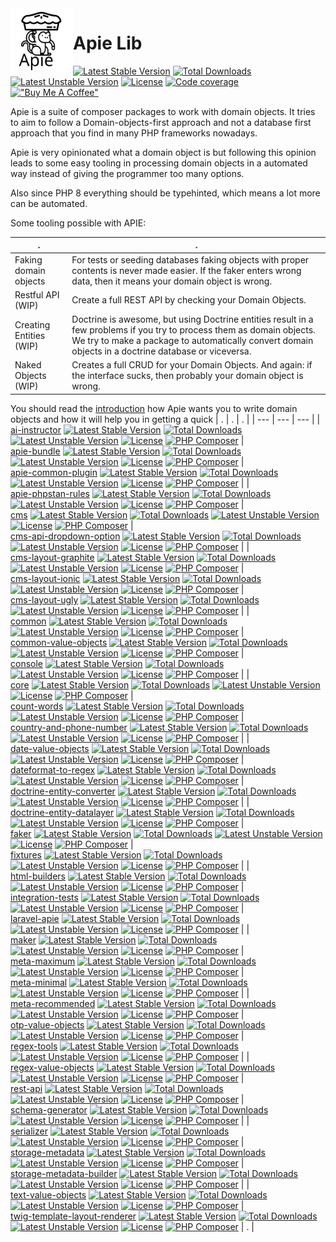 <img src="/docs/apie-logo.svg" width="100px" align="left" />
<h1>Apie Lib</h1>




 [![Latest Stable Version](https://poser.pugx.org/apie/apie-lib/v)](https://packagist.org/packages/apie/apie-lib) [![Total Downloads](https://poser.pugx.org/apie/apie-lib/downloads)](https://packagist.org/packages/apie/apie-lib) [![Latest Unstable Version](https://poser.pugx.org/apie/apie-lib/v/unstable)](https://packagist.org/packages/apie/apie-lib) [![License](https://poser.pugx.org/apie/apie-lib/license)](https://packagist.org/packages/apie/apie-lib) [![Code coverage](https://apie-lib.github.io/projectCoverage/coverage_badge.svg)](https://apie-lib.github.io/projectCoverage/) [!["Buy Me A Coffee"](https://www.buymeacoffee.com/assets/img/custom_images/orange_img.png)](https://www.buymeacoffee.com/apie) 

Apie is a suite of composer packages to work with domain objects. It tries to aim to follow a Domain-objects-first approach and not a database first approach that you find in many PHP frameworks nowadays.

Apie is very opinionated what a domain object is but following this opinion leads to some easy
tooling in processing domain objects in a automated way instead of giving the programmer too many options.

Also since PHP 8 everything should be typehinted, which means a lot more can be automated.

Some tooling possible with APIE:

| . | . | 
| --- | --- |
| Faking domain objects | For tests or seeding databases faking objects with proper contents is never made easier. If the faker enters wrong data, then it means your domain object is wrong. |
| Restful API (WIP) | Create a full REST API by checking your Domain Objects. |
| Creating Entities (WIP) | Doctrine is awesome, but using Doctrine entities result in a few problems if you try to process them as domain objects. We try to make a package to automatically convert domain objects in a doctrine database or viceversa.
| Naked Objects (WIP) | Creates a full CRUD for your Domain Objects. And again: if the interface sucks, then probably your domain object is wrong. |

You should read the [introduction](/docs/introduction.md) how Apie wants you to write domain objects and how it will help you in getting a quick 
| . | . | . | 
| --- | --- | --- | 
| <br>[ai-instructor](https://github.com/apie-lib/ai-instructor)  [![Latest Stable Version](https://poser.pugx.org/apie/ai-instructor/v)](https://packagist.org/packages/apie/ai-instructor) [![Total Downloads](https://poser.pugx.org/apie/ai-instructor/downloads)](https://packagist.org/packages/apie/ai-instructor) [![Latest Unstable Version](https://poser.pugx.org/apie/ai-instructor/v/unstable)](https://packagist.org/packages/apie/ai-instructor) [![License](https://poser.pugx.org/apie/ai-instructor/license)](https://packagist.org/packages/apie/ai-instructor) [![PHP Composer](https://apie-lib.github.io/projectCoverage/coverage-ai-instructor.svg)](https://apie-lib.github.io/projectCoverage/ai-instructor/index.html)   | <br>[apie-bundle](https://github.com/apie-lib/apie-bundle)  [![Latest Stable Version](https://poser.pugx.org/apie/apie-bundle/v)](https://packagist.org/packages/apie/apie-bundle) [![Total Downloads](https://poser.pugx.org/apie/apie-bundle/downloads)](https://packagist.org/packages/apie/apie-bundle) [![Latest Unstable Version](https://poser.pugx.org/apie/apie-bundle/v/unstable)](https://packagist.org/packages/apie/apie-bundle) [![License](https://poser.pugx.org/apie/apie-bundle/license)](https://packagist.org/packages/apie/apie-bundle) [![PHP Composer](https://apie-lib.github.io/projectCoverage/coverage-apie-bundle.svg)](https://apie-lib.github.io/projectCoverage/apie-bundle/index.html)   | <br>[apie-common-plugin](https://github.com/apie-lib/apie-common-plugin)  [![Latest Stable Version](https://poser.pugx.org/apie/apie-common-plugin/v)](https://packagist.org/packages/apie/apie-common-plugin) [![Total Downloads](https://poser.pugx.org/apie/apie-common-plugin/downloads)](https://packagist.org/packages/apie/apie-common-plugin) [![Latest Unstable Version](https://poser.pugx.org/apie/apie-common-plugin/v/unstable)](https://packagist.org/packages/apie/apie-common-plugin) [![License](https://poser.pugx.org/apie/apie-common-plugin/license)](https://packagist.org/packages/apie/apie-common-plugin) [![PHP Composer](https://apie-lib.github.io/projectCoverage/coverage-apie-common-plugin.svg)](https://apie-lib.github.io/projectCoverage/apie-common-plugin/index.html)   | 
| <br>[apie-phpstan-rules](https://github.com/apie-lib/apie-phpstan-rules)  [![Latest Stable Version](https://poser.pugx.org/apie/apie-phpstan-rules/v)](https://packagist.org/packages/apie/apie-phpstan-rules) [![Total Downloads](https://poser.pugx.org/apie/apie-phpstan-rules/downloads)](https://packagist.org/packages/apie/apie-phpstan-rules) [![Latest Unstable Version](https://poser.pugx.org/apie/apie-phpstan-rules/v/unstable)](https://packagist.org/packages/apie/apie-phpstan-rules) [![License](https://poser.pugx.org/apie/apie-phpstan-rules/license)](https://packagist.org/packages/apie/apie-phpstan-rules) [![PHP Composer](https://apie-lib.github.io/projectCoverage/coverage-apie-phpstan-rules.svg)](https://apie-lib.github.io/projectCoverage/apie-phpstan-rules/index.html)   | <br>[cms](https://github.com/apie-lib/cms)  [![Latest Stable Version](https://poser.pugx.org/apie/cms/v)](https://packagist.org/packages/apie/cms) [![Total Downloads](https://poser.pugx.org/apie/cms/downloads)](https://packagist.org/packages/apie/cms) [![Latest Unstable Version](https://poser.pugx.org/apie/cms/v/unstable)](https://packagist.org/packages/apie/cms) [![License](https://poser.pugx.org/apie/cms/license)](https://packagist.org/packages/apie/cms) [![PHP Composer](https://apie-lib.github.io/projectCoverage/coverage-cms.svg)](https://apie-lib.github.io/projectCoverage/cms/index.html)   | <br>[cms-api-dropdown-option](https://github.com/apie-lib/cms-api-dropdown-option)  [![Latest Stable Version](https://poser.pugx.org/apie/cms-api-dropdown-option/v)](https://packagist.org/packages/apie/cms-api-dropdown-option) [![Total Downloads](https://poser.pugx.org/apie/cms-api-dropdown-option/downloads)](https://packagist.org/packages/apie/cms-api-dropdown-option) [![Latest Unstable Version](https://poser.pugx.org/apie/cms-api-dropdown-option/v/unstable)](https://packagist.org/packages/apie/cms-api-dropdown-option) [![License](https://poser.pugx.org/apie/cms-api-dropdown-option/license)](https://packagist.org/packages/apie/cms-api-dropdown-option) [![PHP Composer](https://apie-lib.github.io/projectCoverage/coverage-cms-api-dropdown-option.svg)](https://apie-lib.github.io/projectCoverage/cms-api-dropdown-option/index.html)   | 
| <br>[cms-layout-graphite](https://github.com/apie-lib/cms-layout-graphite)  [![Latest Stable Version](https://poser.pugx.org/apie/cms-layout-graphite/v)](https://packagist.org/packages/apie/cms-layout-graphite) [![Total Downloads](https://poser.pugx.org/apie/cms-layout-graphite/downloads)](https://packagist.org/packages/apie/cms-layout-graphite) [![Latest Unstable Version](https://poser.pugx.org/apie/cms-layout-graphite/v/unstable)](https://packagist.org/packages/apie/cms-layout-graphite) [![License](https://poser.pugx.org/apie/cms-layout-graphite/license)](https://packagist.org/packages/apie/cms-layout-graphite) [![PHP Composer](https://apie-lib.github.io/projectCoverage/coverage-cms-layout-graphite.svg)](https://apie-lib.github.io/projectCoverage/cms-layout-graphite/index.html)   | <br>[cms-layout-ionic](https://github.com/apie-lib/cms-layout-ionic)  [![Latest Stable Version](https://poser.pugx.org/apie/cms-layout-ionic/v)](https://packagist.org/packages/apie/cms-layout-ionic) [![Total Downloads](https://poser.pugx.org/apie/cms-layout-ionic/downloads)](https://packagist.org/packages/apie/cms-layout-ionic) [![Latest Unstable Version](https://poser.pugx.org/apie/cms-layout-ionic/v/unstable)](https://packagist.org/packages/apie/cms-layout-ionic) [![License](https://poser.pugx.org/apie/cms-layout-ionic/license)](https://packagist.org/packages/apie/cms-layout-ionic) [![PHP Composer](https://apie-lib.github.io/projectCoverage/coverage-cms-layout-ionic.svg)](https://apie-lib.github.io/projectCoverage/cms-layout-ionic/index.html)   | <br>[cms-layout-ugly](https://github.com/apie-lib/cms-layout-ugly)  [![Latest Stable Version](https://poser.pugx.org/apie/cms-layout-ugly/v)](https://packagist.org/packages/apie/cms-layout-ugly) [![Total Downloads](https://poser.pugx.org/apie/cms-layout-ugly/downloads)](https://packagist.org/packages/apie/cms-layout-ugly) [![Latest Unstable Version](https://poser.pugx.org/apie/cms-layout-ugly/v/unstable)](https://packagist.org/packages/apie/cms-layout-ugly) [![License](https://poser.pugx.org/apie/cms-layout-ugly/license)](https://packagist.org/packages/apie/cms-layout-ugly) [![PHP Composer](https://apie-lib.github.io/projectCoverage/coverage-cms-layout-ugly.svg)](https://apie-lib.github.io/projectCoverage/cms-layout-ugly/index.html)   | 
| <br>[common](https://github.com/apie-lib/common)  [![Latest Stable Version](https://poser.pugx.org/apie/common/v)](https://packagist.org/packages/apie/common) [![Total Downloads](https://poser.pugx.org/apie/common/downloads)](https://packagist.org/packages/apie/common) [![Latest Unstable Version](https://poser.pugx.org/apie/common/v/unstable)](https://packagist.org/packages/apie/common) [![License](https://poser.pugx.org/apie/common/license)](https://packagist.org/packages/apie/common) [![PHP Composer](https://apie-lib.github.io/projectCoverage/coverage-common.svg)](https://apie-lib.github.io/projectCoverage/common/index.html)   | <br>[common-value-objects](https://github.com/apie-lib/common-value-objects)  [![Latest Stable Version](https://poser.pugx.org/apie/common-value-objects/v)](https://packagist.org/packages/apie/common-value-objects) [![Total Downloads](https://poser.pugx.org/apie/common-value-objects/downloads)](https://packagist.org/packages/apie/common-value-objects) [![Latest Unstable Version](https://poser.pugx.org/apie/common-value-objects/v/unstable)](https://packagist.org/packages/apie/common-value-objects) [![License](https://poser.pugx.org/apie/common-value-objects/license)](https://packagist.org/packages/apie/common-value-objects) [![PHP Composer](https://apie-lib.github.io/projectCoverage/coverage-common-value-objects.svg)](https://apie-lib.github.io/projectCoverage/common-value-objects/index.html)   | <br>[console](https://github.com/apie-lib/console)  [![Latest Stable Version](https://poser.pugx.org/apie/console/v)](https://packagist.org/packages/apie/console) [![Total Downloads](https://poser.pugx.org/apie/console/downloads)](https://packagist.org/packages/apie/console) [![Latest Unstable Version](https://poser.pugx.org/apie/console/v/unstable)](https://packagist.org/packages/apie/console) [![License](https://poser.pugx.org/apie/console/license)](https://packagist.org/packages/apie/console) [![PHP Composer](https://apie-lib.github.io/projectCoverage/coverage-console.svg)](https://apie-lib.github.io/projectCoverage/console/index.html)   | 
| <br>[core](https://github.com/apie-lib/core)  [![Latest Stable Version](https://poser.pugx.org/apie/core/v)](https://packagist.org/packages/apie/core) [![Total Downloads](https://poser.pugx.org/apie/core/downloads)](https://packagist.org/packages/apie/core) [![Latest Unstable Version](https://poser.pugx.org/apie/core/v/unstable)](https://packagist.org/packages/apie/core) [![License](https://poser.pugx.org/apie/core/license)](https://packagist.org/packages/apie/core) [![PHP Composer](https://apie-lib.github.io/projectCoverage/coverage-core.svg)](https://apie-lib.github.io/projectCoverage/core/index.html)   | <br>[count-words](https://github.com/apie-lib/count-words)  [![Latest Stable Version](https://poser.pugx.org/apie/count-words/v)](https://packagist.org/packages/apie/count-words) [![Total Downloads](https://poser.pugx.org/apie/count-words/downloads)](https://packagist.org/packages/apie/count-words) [![Latest Unstable Version](https://poser.pugx.org/apie/count-words/v/unstable)](https://packagist.org/packages/apie/count-words) [![License](https://poser.pugx.org/apie/count-words/license)](https://packagist.org/packages/apie/count-words) [![PHP Composer](https://apie-lib.github.io/projectCoverage/coverage-count-words.svg)](https://apie-lib.github.io/projectCoverage/count-words/index.html)   | <br>[country-and-phone-number](https://github.com/apie-lib/country-and-phone-number)  [![Latest Stable Version](https://poser.pugx.org/apie/country-and-phone-number/v)](https://packagist.org/packages/apie/country-and-phone-number) [![Total Downloads](https://poser.pugx.org/apie/country-and-phone-number/downloads)](https://packagist.org/packages/apie/country-and-phone-number) [![Latest Unstable Version](https://poser.pugx.org/apie/country-and-phone-number/v/unstable)](https://packagist.org/packages/apie/country-and-phone-number) [![License](https://poser.pugx.org/apie/country-and-phone-number/license)](https://packagist.org/packages/apie/country-and-phone-number) [![PHP Composer](https://apie-lib.github.io/projectCoverage/coverage-country-and-phone-number.svg)](https://apie-lib.github.io/projectCoverage/country-and-phone-number/index.html)   | 
| <br>[date-value-objects](https://github.com/apie-lib/date-value-objects)  [![Latest Stable Version](https://poser.pugx.org/apie/date-value-objects/v)](https://packagist.org/packages/apie/date-value-objects) [![Total Downloads](https://poser.pugx.org/apie/date-value-objects/downloads)](https://packagist.org/packages/apie/date-value-objects) [![Latest Unstable Version](https://poser.pugx.org/apie/date-value-objects/v/unstable)](https://packagist.org/packages/apie/date-value-objects) [![License](https://poser.pugx.org/apie/date-value-objects/license)](https://packagist.org/packages/apie/date-value-objects) [![PHP Composer](https://apie-lib.github.io/projectCoverage/coverage-date-value-objects.svg)](https://apie-lib.github.io/projectCoverage/date-value-objects/index.html)   | <br>[dateformat-to-regex](https://github.com/apie-lib/dateformat-to-regex)  [![Latest Stable Version](https://poser.pugx.org/apie/dateformat-to-regex/v)](https://packagist.org/packages/apie/dateformat-to-regex) [![Total Downloads](https://poser.pugx.org/apie/dateformat-to-regex/downloads)](https://packagist.org/packages/apie/dateformat-to-regex) [![Latest Unstable Version](https://poser.pugx.org/apie/dateformat-to-regex/v/unstable)](https://packagist.org/packages/apie/dateformat-to-regex) [![License](https://poser.pugx.org/apie/dateformat-to-regex/license)](https://packagist.org/packages/apie/dateformat-to-regex) [![PHP Composer](https://apie-lib.github.io/projectCoverage/coverage-dateformat-to-regex.svg)](https://apie-lib.github.io/projectCoverage/dateformat-to-regex/index.html)   | <br>[doctrine-entity-converter](https://github.com/apie-lib/doctrine-entity-converter)  [![Latest Stable Version](https://poser.pugx.org/apie/doctrine-entity-converter/v)](https://packagist.org/packages/apie/doctrine-entity-converter) [![Total Downloads](https://poser.pugx.org/apie/doctrine-entity-converter/downloads)](https://packagist.org/packages/apie/doctrine-entity-converter) [![Latest Unstable Version](https://poser.pugx.org/apie/doctrine-entity-converter/v/unstable)](https://packagist.org/packages/apie/doctrine-entity-converter) [![License](https://poser.pugx.org/apie/doctrine-entity-converter/license)](https://packagist.org/packages/apie/doctrine-entity-converter) [![PHP Composer](https://apie-lib.github.io/projectCoverage/coverage-doctrine-entity-converter.svg)](https://apie-lib.github.io/projectCoverage/doctrine-entity-converter/index.html)   | 
| <br>[doctrine-entity-datalayer](https://github.com/apie-lib/doctrine-entity-datalayer)  [![Latest Stable Version](https://poser.pugx.org/apie/doctrine-entity-datalayer/v)](https://packagist.org/packages/apie/doctrine-entity-datalayer) [![Total Downloads](https://poser.pugx.org/apie/doctrine-entity-datalayer/downloads)](https://packagist.org/packages/apie/doctrine-entity-datalayer) [![Latest Unstable Version](https://poser.pugx.org/apie/doctrine-entity-datalayer/v/unstable)](https://packagist.org/packages/apie/doctrine-entity-datalayer) [![License](https://poser.pugx.org/apie/doctrine-entity-datalayer/license)](https://packagist.org/packages/apie/doctrine-entity-datalayer) [![PHP Composer](https://apie-lib.github.io/projectCoverage/coverage-doctrine-entity-datalayer.svg)](https://apie-lib.github.io/projectCoverage/doctrine-entity-datalayer/index.html)   | <br>[faker](https://github.com/apie-lib/faker)  [![Latest Stable Version](https://poser.pugx.org/apie/faker/v)](https://packagist.org/packages/apie/faker) [![Total Downloads](https://poser.pugx.org/apie/faker/downloads)](https://packagist.org/packages/apie/faker) [![Latest Unstable Version](https://poser.pugx.org/apie/faker/v/unstable)](https://packagist.org/packages/apie/faker) [![License](https://poser.pugx.org/apie/faker/license)](https://packagist.org/packages/apie/faker) [![PHP Composer](https://apie-lib.github.io/projectCoverage/coverage-faker.svg)](https://apie-lib.github.io/projectCoverage/faker/index.html)   | <br>[fixtures](https://github.com/apie-lib/fixtures)  [![Latest Stable Version](https://poser.pugx.org/apie/fixtures/v)](https://packagist.org/packages/apie/fixtures) [![Total Downloads](https://poser.pugx.org/apie/fixtures/downloads)](https://packagist.org/packages/apie/fixtures) [![Latest Unstable Version](https://poser.pugx.org/apie/fixtures/v/unstable)](https://packagist.org/packages/apie/fixtures) [![License](https://poser.pugx.org/apie/fixtures/license)](https://packagist.org/packages/apie/fixtures) [![PHP Composer](https://apie-lib.github.io/projectCoverage/coverage-fixtures.svg)](https://apie-lib.github.io/projectCoverage/fixtures/index.html)   | 
| <br>[html-builders](https://github.com/apie-lib/html-builders)  [![Latest Stable Version](https://poser.pugx.org/apie/html-builders/v)](https://packagist.org/packages/apie/html-builders) [![Total Downloads](https://poser.pugx.org/apie/html-builders/downloads)](https://packagist.org/packages/apie/html-builders) [![Latest Unstable Version](https://poser.pugx.org/apie/html-builders/v/unstable)](https://packagist.org/packages/apie/html-builders) [![License](https://poser.pugx.org/apie/html-builders/license)](https://packagist.org/packages/apie/html-builders) [![PHP Composer](https://apie-lib.github.io/projectCoverage/coverage-html-builders.svg)](https://apie-lib.github.io/projectCoverage/html-builders/index.html)   | <br>[integration-tests](https://github.com/apie-lib/integration-tests)  [![Latest Stable Version](https://poser.pugx.org/apie/integration-tests/v)](https://packagist.org/packages/apie/integration-tests) [![Total Downloads](https://poser.pugx.org/apie/integration-tests/downloads)](https://packagist.org/packages/apie/integration-tests) [![Latest Unstable Version](https://poser.pugx.org/apie/integration-tests/v/unstable)](https://packagist.org/packages/apie/integration-tests) [![License](https://poser.pugx.org/apie/integration-tests/license)](https://packagist.org/packages/apie/integration-tests) [![PHP Composer](https://apie-lib.github.io/projectCoverage/coverage-integration-tests.svg)](https://apie-lib.github.io/projectCoverage/integration-tests/index.html)   | <br>[laravel-apie](https://github.com/apie-lib/laravel-apie)  [![Latest Stable Version](https://poser.pugx.org/apie/laravel-apie/v)](https://packagist.org/packages/apie/laravel-apie) [![Total Downloads](https://poser.pugx.org/apie/laravel-apie/downloads)](https://packagist.org/packages/apie/laravel-apie) [![Latest Unstable Version](https://poser.pugx.org/apie/laravel-apie/v/unstable)](https://packagist.org/packages/apie/laravel-apie) [![License](https://poser.pugx.org/apie/laravel-apie/license)](https://packagist.org/packages/apie/laravel-apie) [![PHP Composer](https://apie-lib.github.io/projectCoverage/coverage-laravel-apie.svg)](https://apie-lib.github.io/projectCoverage/laravel-apie/index.html)   | 
| <br>[maker](https://github.com/apie-lib/maker)  [![Latest Stable Version](https://poser.pugx.org/apie/maker/v)](https://packagist.org/packages/apie/maker) [![Total Downloads](https://poser.pugx.org/apie/maker/downloads)](https://packagist.org/packages/apie/maker) [![Latest Unstable Version](https://poser.pugx.org/apie/maker/v/unstable)](https://packagist.org/packages/apie/maker) [![License](https://poser.pugx.org/apie/maker/license)](https://packagist.org/packages/apie/maker) [![PHP Composer](https://apie-lib.github.io/projectCoverage/coverage-maker.svg)](https://apie-lib.github.io/projectCoverage/maker/index.html)   | <br>[meta-maximum](https://github.com/apie-lib/meta-maximum)  [![Latest Stable Version](https://poser.pugx.org/apie/meta-maximum/v)](https://packagist.org/packages/apie/meta-maximum) [![Total Downloads](https://poser.pugx.org/apie/meta-maximum/downloads)](https://packagist.org/packages/apie/meta-maximum) [![Latest Unstable Version](https://poser.pugx.org/apie/meta-maximum/v/unstable)](https://packagist.org/packages/apie/meta-maximum) [![License](https://poser.pugx.org/apie/meta-maximum/license)](https://packagist.org/packages/apie/meta-maximum) [![PHP Composer](https://apie-lib.github.io/projectCoverage/coverage-meta-maximum.svg)](https://apie-lib.github.io/projectCoverage/meta-maximum/index.html)   | <br>[meta-minimal](https://github.com/apie-lib/meta-minimal)  [![Latest Stable Version](https://poser.pugx.org/apie/meta-minimal/v)](https://packagist.org/packages/apie/meta-minimal) [![Total Downloads](https://poser.pugx.org/apie/meta-minimal/downloads)](https://packagist.org/packages/apie/meta-minimal) [![Latest Unstable Version](https://poser.pugx.org/apie/meta-minimal/v/unstable)](https://packagist.org/packages/apie/meta-minimal) [![License](https://poser.pugx.org/apie/meta-minimal/license)](https://packagist.org/packages/apie/meta-minimal) [![PHP Composer](https://apie-lib.github.io/projectCoverage/coverage-meta-minimal.svg)](https://apie-lib.github.io/projectCoverage/meta-minimal/index.html)   | 
| <br>[meta-recommended](https://github.com/apie-lib/meta-recommended)  [![Latest Stable Version](https://poser.pugx.org/apie/meta-recommended/v)](https://packagist.org/packages/apie/meta-recommended) [![Total Downloads](https://poser.pugx.org/apie/meta-recommended/downloads)](https://packagist.org/packages/apie/meta-recommended) [![Latest Unstable Version](https://poser.pugx.org/apie/meta-recommended/v/unstable)](https://packagist.org/packages/apie/meta-recommended) [![License](https://poser.pugx.org/apie/meta-recommended/license)](https://packagist.org/packages/apie/meta-recommended) [![PHP Composer](https://apie-lib.github.io/projectCoverage/coverage-meta-recommended.svg)](https://apie-lib.github.io/projectCoverage/meta-recommended/index.html)   | <br>[otp-value-objects](https://github.com/apie-lib/otp-value-objects)  [![Latest Stable Version](https://poser.pugx.org/apie/otp-value-objects/v)](https://packagist.org/packages/apie/otp-value-objects) [![Total Downloads](https://poser.pugx.org/apie/otp-value-objects/downloads)](https://packagist.org/packages/apie/otp-value-objects) [![Latest Unstable Version](https://poser.pugx.org/apie/otp-value-objects/v/unstable)](https://packagist.org/packages/apie/otp-value-objects) [![License](https://poser.pugx.org/apie/otp-value-objects/license)](https://packagist.org/packages/apie/otp-value-objects) [![PHP Composer](https://apie-lib.github.io/projectCoverage/coverage-otp-value-objects.svg)](https://apie-lib.github.io/projectCoverage/otp-value-objects/index.html)   | <br>[regex-tools](https://github.com/apie-lib/regex-tools)  [![Latest Stable Version](https://poser.pugx.org/apie/regex-tools/v)](https://packagist.org/packages/apie/regex-tools) [![Total Downloads](https://poser.pugx.org/apie/regex-tools/downloads)](https://packagist.org/packages/apie/regex-tools) [![Latest Unstable Version](https://poser.pugx.org/apie/regex-tools/v/unstable)](https://packagist.org/packages/apie/regex-tools) [![License](https://poser.pugx.org/apie/regex-tools/license)](https://packagist.org/packages/apie/regex-tools) [![PHP Composer](https://apie-lib.github.io/projectCoverage/coverage-regex-tools.svg)](https://apie-lib.github.io/projectCoverage/regex-tools/index.html)   | 
| <br>[regex-value-objects](https://github.com/apie-lib/regex-value-objects)  [![Latest Stable Version](https://poser.pugx.org/apie/regex-value-objects/v)](https://packagist.org/packages/apie/regex-value-objects) [![Total Downloads](https://poser.pugx.org/apie/regex-value-objects/downloads)](https://packagist.org/packages/apie/regex-value-objects) [![Latest Unstable Version](https://poser.pugx.org/apie/regex-value-objects/v/unstable)](https://packagist.org/packages/apie/regex-value-objects) [![License](https://poser.pugx.org/apie/regex-value-objects/license)](https://packagist.org/packages/apie/regex-value-objects) [![PHP Composer](https://apie-lib.github.io/projectCoverage/coverage-regex-value-objects.svg)](https://apie-lib.github.io/projectCoverage/regex-value-objects/index.html)   | <br>[rest-api](https://github.com/apie-lib/rest-api)  [![Latest Stable Version](https://poser.pugx.org/apie/rest-api/v)](https://packagist.org/packages/apie/rest-api) [![Total Downloads](https://poser.pugx.org/apie/rest-api/downloads)](https://packagist.org/packages/apie/rest-api) [![Latest Unstable Version](https://poser.pugx.org/apie/rest-api/v/unstable)](https://packagist.org/packages/apie/rest-api) [![License](https://poser.pugx.org/apie/rest-api/license)](https://packagist.org/packages/apie/rest-api) [![PHP Composer](https://apie-lib.github.io/projectCoverage/coverage-rest-api.svg)](https://apie-lib.github.io/projectCoverage/rest-api/index.html)   | <br>[schema-generator](https://github.com/apie-lib/schema-generator)  [![Latest Stable Version](https://poser.pugx.org/apie/schema-generator/v)](https://packagist.org/packages/apie/schema-generator) [![Total Downloads](https://poser.pugx.org/apie/schema-generator/downloads)](https://packagist.org/packages/apie/schema-generator) [![Latest Unstable Version](https://poser.pugx.org/apie/schema-generator/v/unstable)](https://packagist.org/packages/apie/schema-generator) [![License](https://poser.pugx.org/apie/schema-generator/license)](https://packagist.org/packages/apie/schema-generator) [![PHP Composer](https://apie-lib.github.io/projectCoverage/coverage-schema-generator.svg)](https://apie-lib.github.io/projectCoverage/schema-generator/index.html)   | 
| <br>[serializer](https://github.com/apie-lib/serializer)  [![Latest Stable Version](https://poser.pugx.org/apie/serializer/v)](https://packagist.org/packages/apie/serializer) [![Total Downloads](https://poser.pugx.org/apie/serializer/downloads)](https://packagist.org/packages/apie/serializer) [![Latest Unstable Version](https://poser.pugx.org/apie/serializer/v/unstable)](https://packagist.org/packages/apie/serializer) [![License](https://poser.pugx.org/apie/serializer/license)](https://packagist.org/packages/apie/serializer) [![PHP Composer](https://apie-lib.github.io/projectCoverage/coverage-serializer.svg)](https://apie-lib.github.io/projectCoverage/serializer/index.html)   | <br>[storage-metadata](https://github.com/apie-lib/storage-metadata)  [![Latest Stable Version](https://poser.pugx.org/apie/storage-metadata/v)](https://packagist.org/packages/apie/storage-metadata) [![Total Downloads](https://poser.pugx.org/apie/storage-metadata/downloads)](https://packagist.org/packages/apie/storage-metadata) [![Latest Unstable Version](https://poser.pugx.org/apie/storage-metadata/v/unstable)](https://packagist.org/packages/apie/storage-metadata) [![License](https://poser.pugx.org/apie/storage-metadata/license)](https://packagist.org/packages/apie/storage-metadata) [![PHP Composer](https://apie-lib.github.io/projectCoverage/coverage-storage-metadata.svg)](https://apie-lib.github.io/projectCoverage/storage-metadata/index.html)   | <br>[storage-metadata-builder](https://github.com/apie-lib/storage-metadata-builder)  [![Latest Stable Version](https://poser.pugx.org/apie/storage-metadata-builder/v)](https://packagist.org/packages/apie/storage-metadata-builder) [![Total Downloads](https://poser.pugx.org/apie/storage-metadata-builder/downloads)](https://packagist.org/packages/apie/storage-metadata-builder) [![Latest Unstable Version](https://poser.pugx.org/apie/storage-metadata-builder/v/unstable)](https://packagist.org/packages/apie/storage-metadata-builder) [![License](https://poser.pugx.org/apie/storage-metadata-builder/license)](https://packagist.org/packages/apie/storage-metadata-builder) [![PHP Composer](https://apie-lib.github.io/projectCoverage/coverage-storage-metadata-builder.svg)](https://apie-lib.github.io/projectCoverage/storage-metadata-builder/index.html)   | 
| <br>[text-value-objects](https://github.com/apie-lib/text-value-objects)  [![Latest Stable Version](https://poser.pugx.org/apie/text-value-objects/v)](https://packagist.org/packages/apie/text-value-objects) [![Total Downloads](https://poser.pugx.org/apie/text-value-objects/downloads)](https://packagist.org/packages/apie/text-value-objects) [![Latest Unstable Version](https://poser.pugx.org/apie/text-value-objects/v/unstable)](https://packagist.org/packages/apie/text-value-objects) [![License](https://poser.pugx.org/apie/text-value-objects/license)](https://packagist.org/packages/apie/text-value-objects) [![PHP Composer](https://apie-lib.github.io/projectCoverage/coverage-text-value-objects.svg)](https://apie-lib.github.io/projectCoverage/text-value-objects/index.html)   | <br>[twig-template-layout-renderer](https://github.com/apie-lib/twig-template-layout-renderer)  [![Latest Stable Version](https://poser.pugx.org/apie/twig-template-layout-renderer/v)](https://packagist.org/packages/apie/twig-template-layout-renderer) [![Total Downloads](https://poser.pugx.org/apie/twig-template-layout-renderer/downloads)](https://packagist.org/packages/apie/twig-template-layout-renderer) [![Latest Unstable Version](https://poser.pugx.org/apie/twig-template-layout-renderer/v/unstable)](https://packagist.org/packages/apie/twig-template-layout-renderer) [![License](https://poser.pugx.org/apie/twig-template-layout-renderer/license)](https://packagist.org/packages/apie/twig-template-layout-renderer) [![PHP Composer](https://apie-lib.github.io/projectCoverage/coverage-twig-template-layout-renderer.svg)](https://apie-lib.github.io/projectCoverage/twig-template-layout-renderer/index.html)   | . | 
